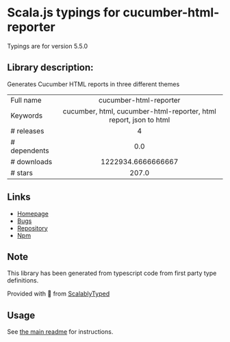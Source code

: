 
# Scala.js typings for cucumber-html-reporter

Typings are for version 5.5.0

## Library description:
Generates Cucumber HTML reports in three different themes

|                    |                 |
| ------------------ | :-------------: |
| Full name          | cucumber-html-reporter |
| Keywords           | cucumber, html, cucumber-html-reporter, html report, json to html |
| # releases         | 4 |
| # dependents       | 0.0 |
| # downloads        | 1222934.6666666667 |
| # stars            | 207.0 |

## Links
- [Homepage](https://github.com/gkushang/cucumber-html-reporter#readme)
- [Bugs](https://github.com/gkushang/cucumber-html-reporter/issues)
- [Repository](https://github.com/gkushang/cucumber-html-reporter)
- [Npm](https://www.npmjs.com/package/cucumber-html-reporter)
    


## Note
This library has been generated from typescript code from first party type definitions.

Provided with :purple_heart: from [ScalablyTyped](https://github.com/oyvindberg/ScalablyTyped)

## Usage
See [the main readme](../../readme.md) for instructions.


